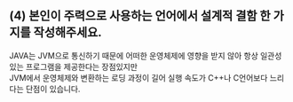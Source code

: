 ## (4) 본인이 주력으로 사용하는 언어에서 설계적 결함 한 가지를 작성해주세요.

JAVA는 JVM으로 통신하기 때문에 어떠한 운영체제에 영향을 받지 않아 항상 일관성 있는 프로그램을 제공한다는 장점있지만 </br>
JVM에서 운영체제와 변환하는 로딩 과정이 길어 실행 속도가 C++나 C언어보다 느리다는 단점이 있습니다.